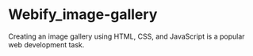 # Webify_image-gallery
Creating an image gallery using HTML, CSS, and JavaScript is a popular web development task.
